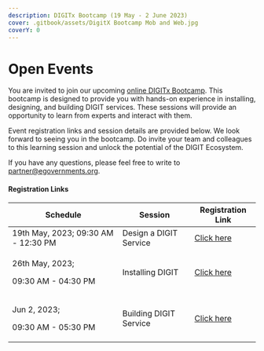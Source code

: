 ```yaml
---
description: DIGITx Bootcamp (19 May - 2 June 2023)
cover: .gitbook/assets/DigitX Bootcamp Mob and Web.jpg
coverY: 0
---
```


# Open Events

You are invited to join our upcoming [online DIGITx Bootcamp](open-events.md#registration-links). This bootcamp is designed to provide you with hands-on experience in installing, designing, and building DIGIT services. These sessions will provide an opportunity to learn from experts and interact with them.&#x20;

Event registration links and session details are provided below.  We look forward to seeing you in the bootcamp. Do invite your team and colleagues to this learning session and unlock the potential of the DIGIT Ecosystem.&#x20;

If you have any questions, please feel free to write to [partner@egovernments.org](mailto:partner@egovernments.org).&#x20;

#### Registration Links

| Schedule                                          | Session                | Registration Link                                                                               |
| ------------------------------------------------- | ---------------------- | ----------------------------------------------------------------------------------------------- |
| 19th May, 2023;  09:30 AM - 12:30 PM              | Design a DIGIT Service | [Click here](https://us06web.zoom.us/webinar/register/5116835434206/WN\_0393fvO5S5KlIdapZvrs2Q) |
| <p>26th May, 2023; </p><p>09:30 AM - 04:30 PM</p> | Installing DIGIT       | [Click here](https://us06web.zoom.us/webinar/register/7516835436995/WN\_opWsya-ITneAfi8puDwTiQ) |
| <p>Jun 2, 2023; </p><p>09:30 AM - 05:30 PM</p>    | Building DIGIT Service | [Click here](https://us06web.zoom.us/webinar/register/8416835438868/WN\_iRRwohdOSQyjYyxY0xppkA) |

